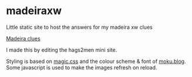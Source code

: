 # madeiraxw

Little static site to host the answers for my madeira xw clues

[Madeira clues](http://madeiraxw.yay.boo)

I made this by editing the hags2men mini site.

Styling is based on [magic.css](https://css.winterveil.net/) and the colour scheme & font of [moku.blog](https://moku.blog/). Some javascript is used to make the images refresh on reload.